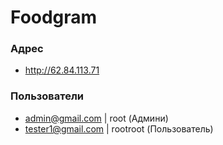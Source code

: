 # Foodgram
### Адрес
- http://62.84.113.71
### Пользователи
- admin@gmail.com | root (Админи)
- tester1@gmail.com | rootroot (Пользователь)

